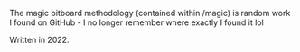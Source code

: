 The magic bitboard methodology (contained within /magic) is random work I found on GitHub - I no longer remember where exactly I found it lol

Written in 2022. 
